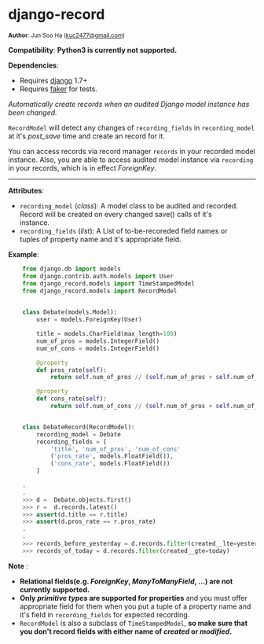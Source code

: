 # django-record
<small>**Author**: Jun Soo Ha (<kuc2477@gmail.com>)</small>

**Compatibility**: __Python3 is currently not supported.__
  
**Dependencies**:
* Requires [django](https://github.com/django/django) 1.7+
* Requires [faker](https://github.com/joke2k/faker) for tests.  

*Automatically create records when an audited Django model instance has been changed.*

`RecordModel` will detect any changes of `recording_fields` in
`recording_model` at it's *post_save* time and create an record for it.  

You can access records via record manager `records` in your recorded model
instance. Also, you are able to access audited model instance via `recording` in
your records, which is in effect *ForeignKey*.

---

**Attributes**:
* `recording_model` (*class*): A model class to be audited and recorded.  
      Record will be created on every changed save() calls of it's  
      instance.  
* `recording_fields` (*list*): A List of to-be-recoreded field names or  
      tuples of property name and it's appropriate field.  

**Example**:
~~~ python
    from django.db import models
    from django.contrib.auth.models import User
    from django_record.models import TimeStampedModel
    from django_record.models import RecordModel
    

    class Debate(models.Model):
        user = models.ForeignKey(User)

        title = models.CharField(max_length=100)
        num_of_pros = models.IntegerField()
        num_of_cons = models.IntegerField()

        @property
        def pros_rate(self):
            return self.num_of_pros // (self.num_of_pros + self.num_of_cons)

        @property
        def cons_rate(self):
            return self.num_of_cons // (self.num_of_pros + self.num_of_cons)


    class DebateRecord(RecordModel):
        recording_model = Debate
        recording_fields = [
            'title', 'num_of_pros', 'num_of_cons'
            ('pros_rate', models.FloatField()),
            ('cons_rate', models.FloatField())
        ]

    .
    .
    >>> d =  Debate.objects.first()
    >>> r =  d.records.latest()
    >>> assert(d.title == r.title)
    >>> assert(d.pros_rate == r.pros_rate)
    .
    .
    >>> records_before_yesterday = d.records.filter(created__lte=yesterday)
    >>> records_of_today = d.records.filter(created__gte=today)
~~~  

**Note**
:
* __Relational fields(e.g. *ForeignKey*, *ManyToManyField*, ...) are not__ 
    __currently supported.__  
* __Only *primitive types* are supported for properties__ and you must offer
    appropriate field for them when you put a tuple of a property
    name and it's field in `recording_fields` for expected recording.  
* `RecordModel` is also a subclass of `TimeStampedModel`, __so make sure that__
    __you don't record fields with either name of *created* or *modified*.__
